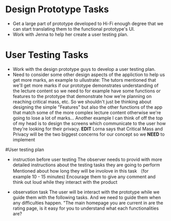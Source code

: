 # Design Prototype Tasks
- Get a large part of prototype developed to Hi-Fi enough degree that we can start translating them to the functional prototype's UI.
- Work with Jenna to help her create a user testing plan.

# User Testing Tasks
- Work with the design prototype guys to develop a user testing plan.
- Need to consider some other design aspects of the appliction to help us get more marks, an example to ullustrate: The tutors mentioned that we'll get more marks if our prototype demonstrates understanding of the lecture content so we need to for example have some functions or features to the prototype that demonstrate how we're planning on reaching critical mass, etc. So we shouldn't just be thinking about designing the simple "Features" but also the other functions of the app that match some of the more complex lecture content otherwise we're going to lose a lot of marks... Another example I can think of off the top of my head is to design the screens which communicate to the user how they're looking for their privacy. **EDIT** Lorna says that Critical Mass and Privacy will be the two biggest concerns for our concept so we **NEED** to implement 

#User testing plan 
- instruction before user testing 
The observer needs to provid with more detailed instructions about the testing tasks they are going to perform
Mentioned about how long they will be involove in this task （for example 10 - 15 minutes) 
Encourage them to give any comment and think out loud while they interact with the product 

- observation task
The user will be interact with the prototype while we guide them with the following tasks. And we need to guide them when any difficulties happen.
"The main homepage you are current in are the rating page, is it easy for you to understand what each functionalities are? 
